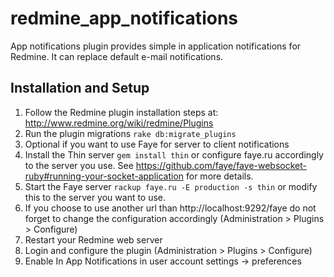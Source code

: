 # redmine_app_notifications

App notifications plugin provides simple in application notifications for Redmine. It can replace default e-mail notifications.

## Installation and Setup

1. Follow the Redmine plugin installation steps at: http://www.redmine.org/wiki/redmine/Plugins
2. Run the plugin migrations `rake db:migrate_plugins`
3. Optional if you want to use Faye for server to client notifications
  1. Install the Thin server `gem install thin` or configure faye.ru accordingly to the server you use. See https://github.com/faye/faye-websocket-ruby#running-your-socket-application for more details.
  2. Start the Faye server `rackup faye.ru -E production -s thin` or modify this to the server you want to use.
  3. If you choose to use another url than http://localhost:9292/faye do not forget to change the configuration accordingly (Administration > Plugins > Configure)
4. Restart your Redmine web server
5. Login and configure the plugin (Administration > Plugins > Configure)
6. Enable In App Notifications in user account settings -> preferences
